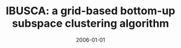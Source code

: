 ---
# Documentation: https://wowchemy.com/docs/managing-content/

title: 'IBUSCA: a grid-based bottom-up subspace clustering algorithm'
subtitle: ''
summary: ''
authors:
- Michał Głomba
- markowska-kaczmar
tags: []
categories: []
date: '2006-01-01'
lastmod: 2022-10-07T04:57:16Z
featured: false
draft: false

# Featured image
# To use, add an image named `featured.jpg/png` to your page's folder.
# Focal points: Smart, Center, TopLeft, Top, TopRight, Left, Right, BottomLeft, Bottom, BottomRight.
image:
  caption: ''
  focal_point: ''
  preview_only: false

# Projects (optional).
#   Associate this post with one or more of your projects.
#   Simply enter your project's folder or file name without extension.
#   E.g. `projects = ["internal-project"]` references `content/project/deep-learning/index.md`.
#   Otherwise, set `projects = []`.
projects: []
publishDate: '2022-10-07T04:57:15.051217Z'
publication_types:
- '1'
abstract: ''
publication: '*Sixth International Conference on Intelligent Systems Design and Applications.
  ISDA 2006, Jinan, China, 16-18 October 2006. Vol. 1*'
doi: 10.1109/ISDA.2006.170
---